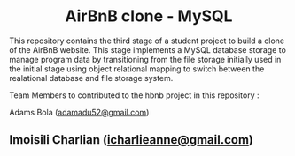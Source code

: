 <center> <h1>AirBnB clone - MySQL</h1> </center>

This repository contains the third stage of a student project to build a clone of the AirBnB website. This stage implements a MySQL database storage to manage program data by transitioning from the file storage initially used in the initial stage using object relational mapping to switch between the realational database and file storage system.

Team Members to contributed to the hbnb project in this repository : 

Adams Bola (adamadu52@gmail.com)

Imoisili Charlian (icharlieanne@gmail.com)
-- 
